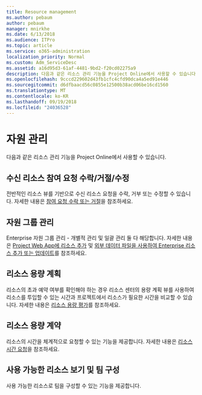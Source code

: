 ```yaml
---
title: Resource management
ms.author: pebaum
author: pebaum
manager: mnirkhe
ms.date: 6/13/2018
ms.audience: ITPro
ms.topic: article
ms.service: o365-administration
localization_priority: Normal
ms.custom: Adm_ServiceDesc
ms.assetid: a16d95d3-61af-4481-9bd2-f20cd02275a9
description: 다음과 같은 리소스 관리 기능을 Project Online에서 사용할 수 있습니다.
ms.openlocfilehash: 9cccd229602d43fb1cfc4cfd90dca4a5ed91e446
ms.sourcegitcommit: d6dfbaacd56c0855e12500b38acd06be16cd1560
ms.translationtype: MT
ms.contentlocale: ko-KR
ms.lasthandoff: 09/19/2018
ms.locfileid: "24036528"
---
```

# <a name="resource-management"></a>자원 관리

다음과 같은 리소스 관리 기능을 Project Online에서 사용할 수 있습니다.
  
## <a name="approverejectmodify-incoming-resource-engagement-requests"></a>수신 리소스 참여 요청 수락/거절/수정
<a name="bkmk_ApproveRejectModify"> </a>

전반적인 리소스 뷰를 기반으로 수신 리소스 요청을 수락, 거부 또는 수정할 수 있습니다. 자세한 내용은 [참여 요청 수락 또는 거절](http://go.microsoft.com/fwlink/?LinkID=823659&amp;clcid=0x409)을 참조하세요.
  
## <a name="manage-resource-pool"></a>자원 그룹 관리
<a name="bkmk_ManageResourcePool"> </a>

Enterprise 자원 그룹 관리 - 개별적 관리 및 일괄 관리 둘 다 해당합니다. 자세한 내용은 [Project Web App에 리소스 추가](http://go.microsoft.com/fwlink/?LinkID=823660&amp;clcid=0x409) 및 [외부 데이터 파일을 사용하여 Enterprise 리소스 추가 또는 업데이트](http://go.microsoft.com/fwlink/?LinkID=823661&amp;clcid=0x409)를 참조하세요.
  
## <a name="plan-resource-capacity"></a>리소스 용량 계획
<a name="bkmk_PlanResourceCapacity"> </a>

리소스의 초과 예약 여부를 확인해야 하는 경우 리소스 센터의 용량 계획 뷰를 사용하여 리소스를 투입할 수 있는 시간과 프로젝트에서 리소스가 필요한 시간을 비교할 수 있습니다. 자세한 내용은 [리소스 용량 평가](http://go.microsoft.com/fwlink/?LinkID=823662&amp;clcid=0x409)를 참조하세요.
  
## <a name="request-resource-agreements"></a>리소스 용량 계약
<a name="bkmk_RequestResourceAgreements"> </a>

리소스의 시간을 체계적으로 요청할 수 있는 기능을 제공합니다. 자세한 내용은 [리소스 시간 요청](http://go.microsoft.com/fwlink/?LinkID=823663&amp;clcid=0x409)을 참조하세요.
  
## <a name="view-available-resources-and-build-teams"></a>사용 가능한 리소스 보기 및 팀 구성
<a name="bkmk_ViewAvailableResources"> </a>

사용 가능한 리소스로 팀을 구성할 수 있는 기능을 제공합니다.
  

